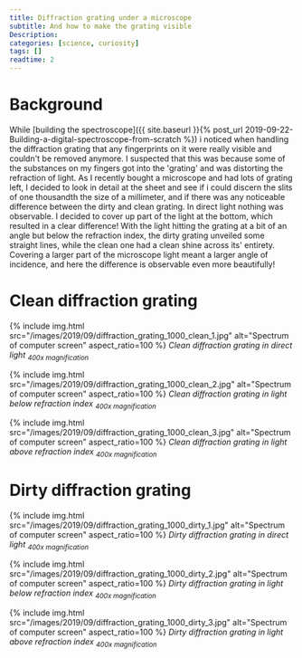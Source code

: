 ```yaml
---
title: Diffraction grating under a microscope
subtitle: And how to make the grating visible
Description:
categories: [science, curiosity]
tags: []
readtime: 2
---
```


# Background

While [building the spectroscope]({{ site.baseurl }}{% post_url 2019-09-22-Building-a-digital-spectroscope-from-scratch %}) i noticed when handling the diffraction grating that any fingerprints on it were really visible and couldn't be removed anymore. I suspected that this was because some of the substances on my fingers got into the 'grating' and was distorting the refraction of light. As I recently bought a microscope and had lots of grating left, I decided to look in detail at the sheet and see if i could discern the slits of one thousandth the size of a millimeter, and if there was any noticeable difference between the dirty and clean grating. In direct light nothing was observable. I decided to cover up part of the light at the bottom, which resulted in a clear difference! With the light hitting the grating at a bit of an angle but below the refraction index, the dirty grating unveiled some straight lines, while the clean one had a clean shine across its' entirety. Covering a larger part of the microscope light meant a larger angle of incidence, and here the difference is observable even more beautifully! 

# Clean diffraction grating

{% include img.html src="/images/2019/09/diffraction_grating_1000_clean_1.jpg" alt="Spectrum of computer screen" aspect_ratio=100 %}
_Clean diffraction grating in direct light <sub>400x magnification</sub>_

{% include img.html src="/images/2019/09/diffraction_grating_1000_clean_2.jpg" alt="Spectrum of computer screen" aspect_ratio=100 %}
_Clean diffraction grating in light below refraction index <sub>400x magnification</sub>_

{% include img.html src="/images/2019/09/diffraction_grating_1000_clean_3.jpg" alt="Spectrum of computer screen" aspect_ratio=100 %}
_Clean diffraction grating in light above refraction index <sub>400x magnification</sub>_

# Dirty diffraction grating

{% include img.html src="/images/2019/09/diffraction_grating_1000_dirty_1.jpg" alt="Spectrum of computer screen" aspect_ratio=100 %}
_Dirty diffraction grating in direct light <sub>400x magnification</sub>_

{% include img.html src="/images/2019/09/diffraction_grating_1000_dirty_2.jpg" alt="Spectrum of computer screen" aspect_ratio=100 %}
_Dirty diffraction grating in light below refraction index <sub>400x magnification</sub>_

{% include img.html src="/images/2019/09/diffraction_grating_1000_dirty_3.jpg" alt="Spectrum of computer screen" aspect_ratio=100 %}
_Dirty diffraction grating in light above refraction index <sub>400x magnification</sub>_

